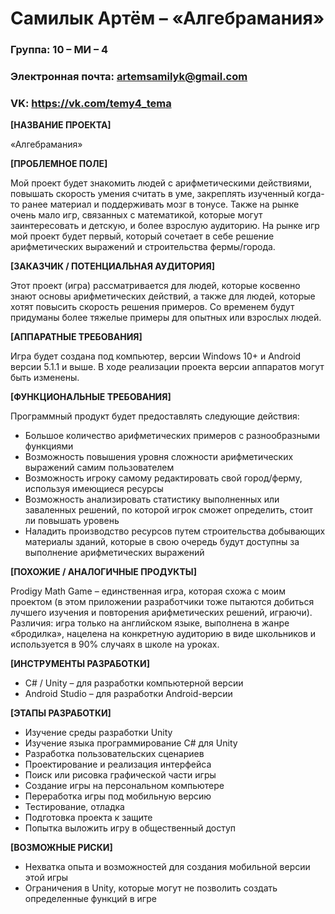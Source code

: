# Самилык Артём – «Алгебрамания» 

### Группа: 10 – МИ – 4 
### Электронная почта: artemsamilyk@gmail.com
### VK: https://vk.com/temy4_tema

**[НАЗВАНИЕ ПРОЕКТА]**

«Алгебрамания»

**[ПРОБЛЕМНОЕ ПОЛЕ]**

Мой проект будет знакомить людей с арифметическими действиями, повышать скорость умения считать в уме, закреплять изученный когда-то ранее материал и поддерживать мозг в тонусе. Также на рынке очень мало игр, связанных с математикой, которые могут заинтересовать и детскую, и более взрослую аудиторию. На рынке игр мой проект будет первый, который сочетает в себе решение арифметических выражений и строительства фермы/города. 

**[ЗАКАЗЧИК / ПОТЕНЦИАЛЬНАЯ АУДИТОРИЯ]**

Этот проект (игра) рассматривается для людей, которые косвенно знают основы арифметических действий, а также для людей, которые хотят повысить скорость решения примеров. Со временем будут придуманы более тяжелые примеры для опытных или взрослых людей.

**[АППАРАТНЫЕ ТРЕБОВАНИЯ]**

Игра будет создана под компьютер, версии Windows 10+ и Android версии 5.1.1 и выше. В ходе реализации проекта версии аппаратов могут быть изменены.

**[ФУНКЦИОНАЛЬНЫЕ ТРЕБОВАНИЯ]**

Программный продукт будет предоставлять следующие действия:
*	Большое количество арифметических примеров с разнообразными функциями
*	Возможность повышения уровня сложности арифметических выражений самим пользователем 
*	Возможность игроку самому редактировать свой город/ферму, используя имеющиеся ресурсы
*	Возможность анализировать статистику выполненных или заваленных решений, по которой игрок сможет определить, стоит ли повышать уровень 
*	Наладить производство ресурсов путем строительства добывающих материалы зданий, которые в свою очередь будут доступны за выполнение арифметических выражений

**[ПОХОЖИЕ / АНАЛОГИЧНЫЕ ПРОДУКТЫ]**

Prodigy Math Game – единственная игра, которая схожа с моим проектом (в этом приложении разработчики тоже пытаются добиться лучшего изучения и повторения арифметических решений, играючи). Различия: игра только на английском языке, выполнена в жанре «бродилка», нацелена на конкретную аудиторию в виде школьников и используется в 90% случаях в школе на уроках. 

**[ИНСТРУМЕНТЫ РАЗРАБОТКИ]**

*	С# / Unity – для разработки компьютерной версии
*	Android Studio – для разработки Android-версии  

**[ЭТАПЫ РАЗРАБОТКИ]**

*	Изучение среды разработки Unity
*	Изучение языка программирование C# для Unity
*	Разработка пользовательских сценариев 
*	Проектирование и реализация интерфейса 
*	Поиск или рисовка графической части игры 
*	Создание игры на персональном компьютере
*	Переработка игры под мобильную версию
*	Тестирование, отладка 
*	Подготовка проекта к защите
*	Попытка выложить игру в общественный доступ 

**[ВОЗМОЖНЫЕ РИСКИ]**

*	Нехватка опыта и возможностей для создания мобильной версии этой игры
*	Ограничения в Unity, которые могут не позволить создать определенные функций в игре 

